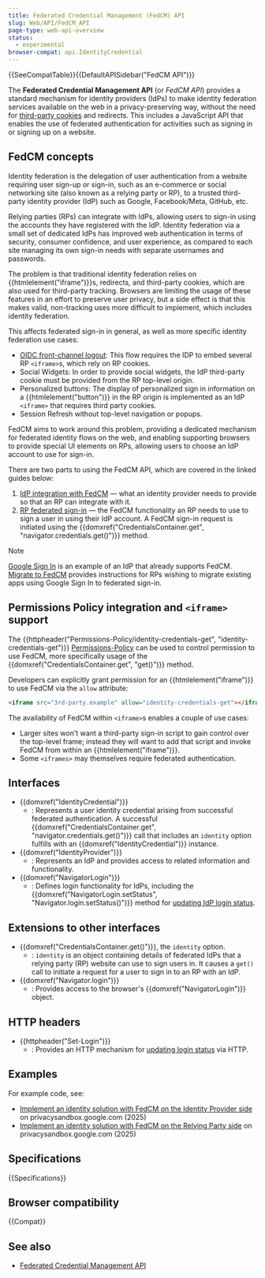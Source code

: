 ```yaml
---
title: Federated Credential Management (FedCM) API
slug: Web/API/FedCM_API
page-type: web-api-overview
status:
  - experimental
browser-compat: api.IdentityCredential
---
```


{{SeeCompatTable}}{{DefaultAPISidebar("FedCM API")}}

The **Federated Credential Management API** (or _FedCM API_) provides a standard mechanism for identity providers (IdPs) to make identity federation services available on the web in a privacy-preserving way, without the need for [third-party cookies](/en-US/docs/Web/Privacy/Guides/Third-party_cookies) and redirects. This includes a JavaScript API that enables the use of federated authentication for activities such as signing in or signing up on a website.

## FedCM concepts

Identity federation is the delegation of user authentication from a website requiring user sign-up or sign-in, such as an e-commerce or social networking site (also known as a relying party or RP), to a trusted third-party identity provider (IdP) such as Google, Facebook/Meta, GitHub, etc.

Relying parties (RPs) can integrate with IdPs, allowing users to sign-in using the accounts they have registered with the IdP. Identity federation via a small set of dedicated IdPs has improved web authentication in terms of security, consumer confidence, and user experience, as compared to each site managing its own sign-in needs with separate usernames and passwords.

The problem is that traditional identity federation relies on {{htmlelement("iframe")}}s, redirects, and third-party cookies, which are also used for third-party tracking. Browsers are limiting the usage of these features in an effort to preserve user privacy, but a side effect is that this makes valid, non-tracking uses more difficult to implement, which includes identity federation.

This affects federated sign-in in general, as well as more specific identity federation use cases:

- [OIDC front-channel logout](https://openid.net/specs/openid-connect-frontchannel-1_0.html): This flow requires the IDP to embed several RP `<iframe>`s, which rely on RP cookies.
- Social Widgets: In order to provide social widgets, the IdP third-party cookie must be provided from the RP top-level origin.
- Personalized buttons: The display of personalized sign in information on a {{htmlelement("button")}} in the RP origin is implemented as an IdP `<iframe>` that requires third party cookies.
- Session Refresh without top-level navigation or popups.

FedCM aims to work around this problem, providing a dedicated mechanism for federated identity flows on the web, and enabling supporting browsers to provide special UI elements on RPs, allowing users to choose an IdP account to use for sign-in.

There are two parts to using the FedCM API, which are covered in the linked guides below:

1. [IdP integration with FedCM](/en-US/docs/Web/API/FedCM_API/IDP_integration) — what an identity provider needs to provide so that an RP can integrate with it.
2. [RP federated sign-in](/en-US/docs/Web/API/FedCM_API/RP_sign-in) — the FedCM functionality an RP needs to use to sign a user in using their IdP account. A FedCM sign-in request is initiated using the {{domxref("CredentialsContainer.get", "navigator.credentials.get()")}} method.

> [!NOTE]
> [Google Sign In](https://developers.google.com/identity/gsi/web/guides/overview) is an example of an IdP that already supports FedCM. [Migrate to FedCM](https://developers.google.com/identity/gsi/web/guides/fedcm-migration) provides instructions for RPs wishing to migrate existing apps using Google Sign In to federated sign-in.

## Permissions Policy integration and `<iframe>` support

The {{httpheader("Permissions-Policy/identity-credentials-get", "identity-credentials-get")}} [Permissions-Policy](/en-US/docs/Web/HTTP/Guides/Permissions_Policy) can be used to control permission to use FedCM, more specifically usage of the {{domxref("CredentialsContainer.get", "get()")}} method.

Developers can explicitly grant permission for an {{htmlelement("iframe")}} to use FedCM via the `allow` attribute:

```html
<iframe src="3rd-party.example" allow="identity-credentials-get"></iframe>
```

The availability of FedCM within `<iframe>`s enables a couple of use cases:

- Larger sites won't want a third-party sign-in script to gain control over the top-level frame; instead they will want to add that script and invoke FedCM from within an {{htmlelement("iframe")}}.
- Some `<iframes>` may themselves require federated authentication.

## Interfaces

- {{domxref("IdentityCredential")}}
  - : Represents a user identity credential arising from successful federated authentication. A successful {{domxref("CredentialsContainer.get", "navigator.credentials.get()")}} call that includes an `identity` option fulfills with an {{domxref("IdentityCredential")}} instance.
- {{domxref("IdentityProvider")}}
  - : Represents an IdP and provides access to related information and functionality.
- {{domxref("NavigatorLogin")}}
  - : Defines login functionality for IdPs, including the {{domxref("NavigatorLogin.setStatus", "Navigator.login.setStatus()")}} method for [updating IdP login status](/en-US/docs/Web/API/FedCM_API/IDP_integration#update_login_status_using_the_login_status_api).

## Extensions to other interfaces

- {{domxref("CredentialsContainer.get()")}}, the `identity` option.
  - : `identity` is an object containing details of federated IdPs that a relying party (RP) website can use to sign users in. It causes a `get()` call to initiate a request for a user to sign in to an RP with an IdP.
- {{domxref("Navigator.login")}}
  - : Provides access to the browser's {{domxref("NavigatorLogin")}} object.

## HTTP headers

- {{httpheader("Set-Login")}}
  - : Provides an HTTP mechanism for [updating login status](/en-US/docs/Web/API/FedCM_API/IDP_integration#update_login_status_using_the_login_status_api) via HTTP.

## Examples

For example code, see:

- [Implement an identity solution with FedCM on the Identity Provider side](https://privacysandbox.google.com/cookies/fedcm/implement/identity-provider) on privacysandbox.google.com (2025)
- [Implement an identity solution with FedCM on the Relying Party side](https://privacysandbox.google.com/cookies/fedcm/implement/relying-party) on privacysandbox.google.com (2025)

## Specifications

{{Specifications}}

## Browser compatibility

{{Compat}}

## See also

- [Federated Credential Management API](https://privacysandbox.google.com/cookies/fedcm)
